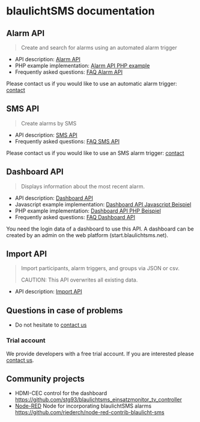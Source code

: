 # blaulichtSMS documentation

## Alarm API

> Create and search for alarms using an automated alarm trigger

* API description: [Alarm API](./alarm_api_v1.md)
* PHP example implementation: [Alarm API PHP example](./examples/alarm-api/php/alarm-api-example.php)
* Frequently asked questions: [FAQ Alarm API](https://github.com/blaulichtSMS/docs/issues?q=label:alarm-api%20label:question)

Please contact us if you would like to use an automatic alarm trigger: [contact](https://blaulichtsms.net/support/#kontaktformular)


## SMS API

> Create alarms by SMS

* API description: [SMS API](./sms_api_v1.md)
* Frequently asked questions: [FAQ SMS API](https://github.com/blaulichtSMS/docs/issues?q=label:sms-api%20label:question)

Please contact us if you would like to use an SMS alarm trigger: [contact](https://blaulichtsms.net/support/#kontaktformular)

## Dashboard API

> Displays information about the most recent alarm.

* API description: [Dashboard API](./dashboard_api_v1.md)
* Javascript example implementation: [Dashboard API Javascript Beispiel](./examples/dashboard-api/javascript/)
* PHP example implementation: [Dashboard API PHP Beispiel](./examples/dashboard-api/php/)
* Frequently asked questions: [FAQ Dashboard API](https://github.com/blaulichtSMS/docs/issues?q=label:dashboard-api%20label:question)

You need the login data of a dashboard to use this API. A dashboard can be created by an admin on the web platform (start.blaulichtsms.net).

## Import API

> Import participants, alarm triggers, and groups via JSON or csv.
>
> CAUTION: This API overwrites all existing data.

* API description: [Import API](./import_api_v1.md)

## Questions in case of problems

* Do not hesitate to [contact us](https://blaulichtsms.net/support/#kontaktformular)

### Trial account

We provide developers with a free trial account. If you are interested please [contact us](https://blaulichtsms.net/support/#kontaktformular).

## Community projects

* HDMI-CEC control for the dashboard https://github.com/stg93/blaulichtsms_einsatzmonitor_tv_controller
* [Node-RED](https://nodered.org/) Node for incorporating blaulichtSMS alarms https://github.com/riederch/node-red-contrib-blaulicht-sms





